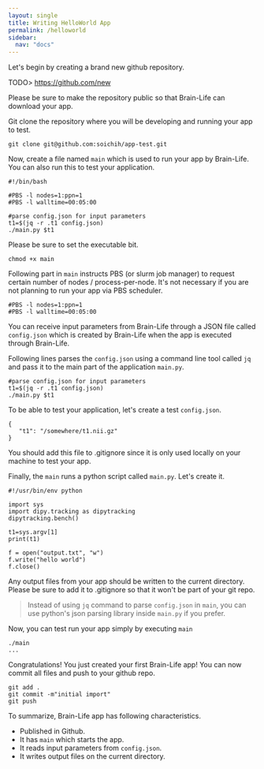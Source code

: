 ```yaml
---
layout: single
title: Writing HelloWorld App
permalink: /helloworld
sidebar:
  nav: "docs"
---
```


Let's begin by creating a brand new github repository. 

TODO> https://github.com/new

Please be sure to make the repository public so that Brain-Life can download your app.

Git clone the repository where you will be developing and running your app to test.

```
git clone git@github.com:soichih/app-test.git
```

Now, create a file named `main` which is used to run your app by Brain-Life. You can also run this to test your application.

```
#!/bin/bash

#PBS -l nodes=1:ppn=1
#PBS -l walltime=00:05:00

#parse config.json for input parameters
t1=$(jq -r .t1 config.json)
./main.py $t1

```

Please be sure to set the executable bit.

```
chmod +x main
```

Following part in `main` instructs PBS (or slurm job manager) to request certain number of nodes / process-per-node. It's not necessary if you are not planning to run your app via PBS scheduler.

```
#PBS -l nodes=1:ppn=1
#PBS -l walltime=00:05:00
```

You can receive input parameters from Brain-Life through a JSON file called `config.json` which is created by Brain-Life when the app is executed through Brain-Life. 

Following lines parses the `config.json` using a command line tool called `jq` and pass it to the main part of the application `main.py`.

```
#parse config.json for input parameters
t1=$(jq -r .t1 config.json)
./main.py $t1
```

To be able to test your application, let's create a test `config.json`.

```
{
   "t1": "/somewhere/t1.nii.gz"
}
```

You should add this file to .gitignore since it is only used locally on your machine to test your app.

Finally, the `main` runs a python script called `main.py`. Let's create it.

```
#!/usr/bin/env python

import sys
import dipy.tracking as dipytracking
dipytracking.bench()

t1=sys.argv[1]
print(t1)

f = open("output.txt", "w")
f.write("hello world")
f.close()
```

Any output files from your app should be written to the current directory. Please be sure to add it to .gitignore so that it won't be part of your git repo.

> Instead of using `jq` command to parse `config.json` in `main`, you can use python's json parsing library inside `main.py` if you prefer.

Now, you can test run your app simply by executing `main`

```
./main
...
```

Congratulations! You just created your first Brain-Life app! You can now commit all files and push to your github repo.

```
git add .
git commit -m"initial import"
git push
```

To summarize, Brain-Life app has following characteristics.

* Published in Github.
* It has `main` which starts the app.
* It reads input parameters from `config.json`.
* It writes output files on the current directory.







